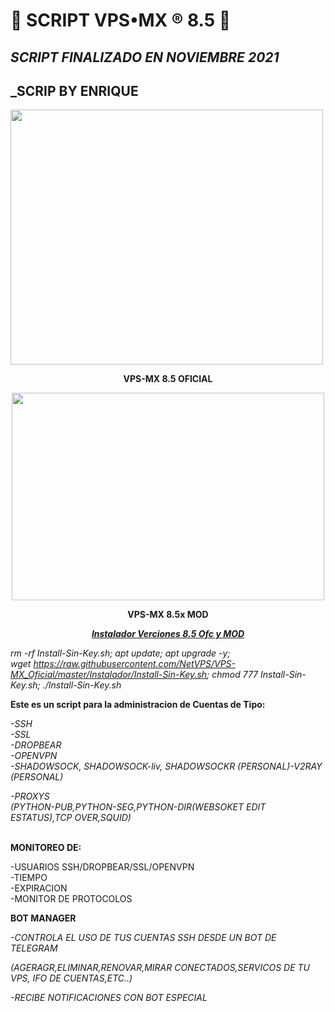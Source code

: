  # 🐲 SCRIPT VPS&bull;MX &reg;️ 8.5 🐲
## _SCRIPT FINALIZADO EN NOVIEMBRE 2021_
## _SCRIP BY ENRIQUE

<p dir="auto"><img src="https://raw.githubusercontent.com/NetVPS/VPS-MX_Oficial/master/SCREEN-ALL/VPS-MXOF.png" alt="" width="500" height="408" /></p>
<p dir="auto" style="text-align: center;"><strong>VPS-MX 8.5 OFICIAL</strong></p>
<p dir="auto" style="text-align: center;"><strong><img src="https://raw.githubusercontent.com/NetVPS/VPS-MX_Oficial/master/SCREEN-ALL/VPS-MXMOD.png" alt="" width="500" height="332" /></strong></p>
<p dir="auto" style="text-align: center;"><strong>VPS-MX 8.5x MOD</strong></p>
<p dir="auto" style="text-align: center;"><span style="text-decoration: underline;"><strong><em>Instalador Verciones 8.5 Ofc y MOD</em></strong></span></p>
<p dir="auto"><em>rm -rf Install-Sin-Key.sh; apt update; apt upgrade -y; wget&nbsp;<a href="https://raw.githubusercontent.com/NetVPS/VPS-MX_Oficial/master/Instalador/Install-Sin-Key.sh" rel="nofollow">https://raw.githubusercontent.com/NetVPS/VPS-MX_Oficial/master/Instalador/Install-Sin-Key.sh</a>; chmod 777 Install-Sin-Key.sh; ./Install-Sin-Key.sh</em></p>
<p dir="auto"><strong>Este es un script para la administracion de Cuentas de Tipo:</strong></p>
<p dir="auto"><em>-SSH</em><br /><em>-SSL</em><br /><em>-DROPBEAR</em><br /><em>-OPENVPN</em><br /><em>-SHADOWSOCK, SHADOWSOCK-liv, SHADOWSOCKR (PERSONAL)-V2RAY (PERSONAL)</em></p>
<p dir="auto"><em>-PROXYS</em><br /><em>(PYTHON-PUB,PYTHON-SEG,PYTHON-DIR(WEBSOKET EDIT ESTATUS),TCP OVER,SQUID)</em></p>
<p dir="auto"><br /><strong>MONITOREO DE:</strong></p>
<p dir="auto">-USUARIOS SSH/DROPBEAR/SSL/OPENVPN<br />-TIEMPO<br />-EXPIRACION<br />-MONITOR DE PROTOCOLOS</p>
<p dir="auto"><strong>BOT MANAGER</strong></p>
<p dir="auto"><em>-CONTROLA EL USO DE TUS CUENTAS SSH DESDE UN BOT DE TELEGRAM</em></p>
<p dir="auto"><em>(AGERAGR,ELIMINAR,RENOVAR,MIRAR CONECTADOS,SERVICOS DE TU VPS, IFO DE CUENTAS,ETC..)</em></p>
<p dir="auto"><em>-RECIBE NOTIFICACIONES CON BOT ESPECIAL&nbsp;</em></p>
